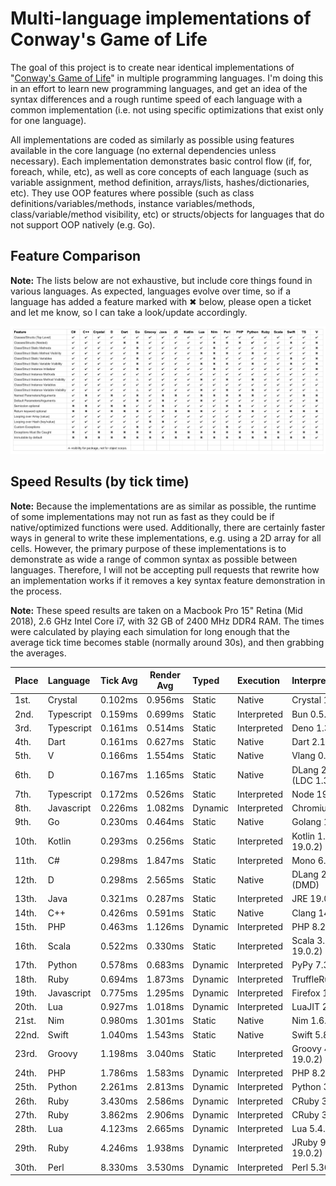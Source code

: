 # Multi-language implementations of Conway's Game of Life

The goal of this project is to create near identical implementations of "[Conway's Game of Life](http://en.wikipedia.org/wiki/Conway's_Game_of_Life)" in multiple programming languages. I'm doing this in an effort to learn new programming languages, and get an idea of the syntax differences and a rough runtime speed of each language with a common implementation (i.e. not using specific optimizations that exist only for one language).

All implementations are coded as similarly as possible using features available in the core language (no external dependencies unless necessary). Each implementation demonstrates basic control flow (if, for, foreach, while, etc), as well as core concepts of each language (such as variable assignment, method definition, arrays/lists, hashes/dictionaries, etc). They use OOP features where possible (such as class definitions/variables/methods, instance variables/methods, class/variable/method visibility, etc) or structs/objects for languages that do not support OOP natively (e.g. Go).

## Feature Comparison

**Note:** The lists below are not exhaustive, but include core things found in various languages. As expected, languages evolve over time, so if a language has added a feature marked with ✖ below, please open a ticket and let me know, so I can take a look/update accordingly.

![Feature Comparison Spreadsheet](/features.png)

## Speed Results (by tick time)

**Note:** Because the implementations are as similar as possible, the runtime of some implementations may not run as fast as they could be if native/optimized functions were used. Additionally, there are certainly faster ways in general to write these implementations, e.g. using a 2D array for all cells. However, the primary purpose of these implementations is to demonstrate as wide a range of common syntax as possible between languages. Therefore, I will not be accepting pull requests that rewrite how an implementation works if it removes a key syntax feature demonstration in the process.

**Note:** These speed results are taken on a Macbook Pro 15" Retina (Mid 2018), 2.6 GHz Intel Core i7, with 32 GB of 2400 MHz DDR4 RAM. The times were calculated by playing each simulation for long enough that the average tick time becomes stable (normally around 30s), and then grabbing the averages.

| Place | Language   | Tick Avg | Render Avg | Typed   | Execution   | Interpreter/Runtime        |
| :---- | :--------- | :------: | :--------: | :------ | :---------- | :------------------------- |
| 1st.  | Crystal    | 0.102ms  |  0.956ms   | Static  | Native      | Crystal 1.7.2              |
| 2nd.  | Typescript | 0.159ms  |  0.699ms   | Static  | Interpreted | Bun 0.5.6                  |
| 3rd.  | Typescript | 0.161ms  |  0.514ms   | Static  | Interpreted | Deno 1.31.1                |
| 4th.  | Dart       | 0.161ms  |  0.627ms   | Static  | Native      | Dart 2.19.0                |
| 5th.  | V          | 0.166ms  |  1.554ms   | Static  | Native      | Vlang 0.3.3                |
| 6th.  | D          | 0.167ms  |  1.165ms   | Static  | Native      | DLang 2.102.2 (LDC 1.32.0) |
| 7th.  | Typescript | 0.172ms  |  0.526ms   | Static  | Interpreted | Node 19.6.1                |
| 8th.  | Javascript | 0.226ms  |  1.082ms   | Dynamic | Interpreted | Chromium 110               |
| 9th.  | Go         | 0.230ms  |  0.464ms   | Static  | Native      | Golang 1.20.3              |
| 10th. | Kotlin     | 0.293ms  |  0.256ms   | Static  | Interpreted | Kotlin 1.8.10 (JRE 19.0.2) |
| 11th. | C#         | 0.298ms  |  1.847ms   | Static  | Interpreted | Mono 6.12.0.182            |
| 12th. | D          | 0.298ms  |  2.565ms   | Static  | Native      | DLang 2.103.0 (DMD)        |
| 13th. | Java       | 0.321ms  |  0.287ms   | Static  | Interpreted | JRE 19.0.2                 |
| 14th. | C++        | 0.426ms  |  0.591ms   | Static  | Native      | Clang 14.0.3               |
| 15th. | PHP        | 0.463ms  |  1.126ms   | Dynamic | Interpreted | PHP 8.2.5 (w/JIT)          |
| 16th. | Scala      | 0.522ms  |  0.330ms   | Static  | Interpreted | Scala 3.2.2 (JRE 19.0.2)   |
| 17th. | Python     | 0.578ms  |  0.683ms   | Dynamic | Interpreted | PyPy 7.3.9                 |
| 18th. | Ruby       | 0.694ms  |  1.873ms   | Dynamic | Interpreted | TruffleRuby 22.3.1         |
| 19th. | Javascript | 0.775ms  |  1.295ms   | Dynamic | Interpreted | Firefox 110.0              |
| 20th. | Lua        | 0.927ms  |  1.018ms   | Dynamic | Interpreted | LuaJIT 2.1.0-beta3         |
| 21st. | Nim        | 0.980ms  |  1.301ms   | Static  | Native      | Nim 1.6.12                 |
| 22nd. | Swift      | 1.040ms  |  1.543ms   | Static  | Native      | Swift 5.8.0                |
| 23rd. | Groovy     | 1.198ms  |  3.040ms   | Static  | Interpreted | Groovy 4.0.9 (JRE 19.0.2)  |
| 24th. | PHP        | 1.786ms  |  1.583ms   | Dynamic | Interpreted | PHP 8.2.5                  |
| 25th. | Python     | 2.261ms  |  2.813ms   | Dynamic | Interpreted | Python 3.11.2              |
| 26th. | Ruby       | 3.430ms  |  2.586ms   | Dynamic | Interpreted | CRuby 3.2.1 (w/JIT)        |
| 27th. | Ruby       | 3.862ms  |  2.906ms   | Dynamic | Interpreted | CRuby 3.2.1                |
| 28th. | Lua        | 4.123ms  |  2.665ms   | Dynamic | Interpreted | Lua 5.4.4                  |
| 29th. | Ruby       | 4.246ms  |  1.938ms   | Dynamic | Interpreted | JRuby 9.4.1.0 (JRE 19.0.2) |
| 30th. | Perl       | 8.330ms  |  3.530ms   | Dynamic | Interpreted | Perl 5.36.0                |
